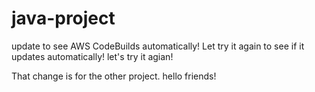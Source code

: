 # java-project
update to see AWS CodeBuilds automatically!
Let try it again to see if it updates automatically!
let's try it agian!

That change is for the other project.
hello friends!
